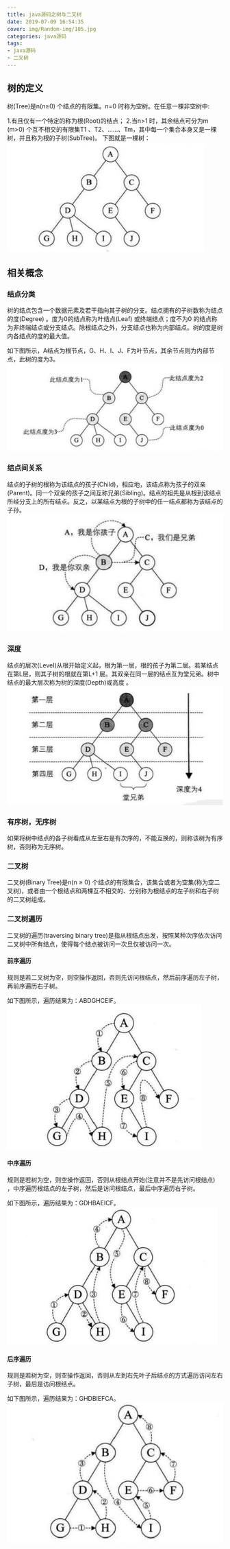 ```yaml
---
title: java源码之树与二叉树
date: 2019-07-09 16:54:35
cover: img/Random-img/105.jpg
categories: java源码
tags:
- java源码
- 二叉树
---
```


## 树的定义

树(Tree)是n(n≥0) 个结点的有限集。n=0 时称为空树。在任意一棵非空树中:

 1.有且仅有一个特定的称为根(Root)的结点；
 2.当n>1 时，其余结点可分为m (m>0) 个互不相交的有限集T1 、T2、……、Tm，其中每一个集合本身又是一棵树，并且称为根的子树(SubTree)。
下图就是一棵树：
![树示意图](/img/post-img/19-7-9-2.png)

## 相关概念

### 结点分类

树的结点包含一个数据元素及若干指向其子树的分支。结点拥有的子树数称为结点的度(Degree) 。度为0的结点称为叶结点(Leaf) 或终端结点；度不为0 的结点称为非终端结点或分支结点。除根结点之外，分支结点也称为内部结点。树的度是树内各结点的度的最大值。

如下图所示，A结点为根节点，G、H、I、J、F为叶节点，其余节点则为内部节点，此树的度为3。
![度](/img/post-img/19-7-9-3.png)

### 结点间关系

结点的子树的根称为该结点的孩子(Child)，相应地，该结点称为孩子的双亲(Parent)。同一个双亲的孩子之间互称兄弟(Sibling)。结点的祖先是从根到该结点所经分支上的所有结点。反之，以某结点为根的子树中的任一结点都称为该结点的子孙。
![关系示意图](/img/post-img/19-7-9-4.png)

### 深度

结点的层次(LeveI)从根开始定义起，根为第一层，根的孩子为第二层。若某结点在第L层，则其子树的根就在第L+1 层。其双亲在同一层的结点互为堂兄弟。树中结点的最大层次称为树的深度(Depth)或高度 。
![深度示意图](/img/post-img/19-7-11-1.png)

### 有序树，无序树

如果将树中结点的各子树看成从左至右是有次序的，不能互换的，则称该树为有序树，否则称为无序树。

### 二叉树

二叉树(Binary Tree)是n(n ≥ 0) 个结点的有限集合，该集合或者为空集(称为空二叉树)，或者由一个根结点和两棵互不相交的、分别称为根结点的左子树和右子树的二叉树组成。

### 二叉树遍历
二叉树的遍历(traversing binary tree)是指从根结点出发，按照某种次序依次访问二叉树中所有结点，使得每个结点被访问一次旦仅被访问一次。
 #### 前序遍历
 规则是若二叉树为空，则空操作返回，否则先访问根结点，然后前序遍历左子树， 再前序遍历右子树。

如下图所示，遍历结果为：ABDGHCEIF。
![前序遍历](/img/post-img/19-7-11-2.png)

#### 中序遍历
规则是若树为空，则空操作返回，否则从根结点开始(注意并不是先访问根结点) ，中序遍历根结点的左子树，然后是访问根结点，最后中序遍历右子树。

如下图所示，遍历结果为：GDHBAEICF。
![中序遍历](/img/post-img/19-7-11-3.png)

#### 后序遍历
规则是若树为空，则空操作返回，否则从左到右先叶子后结点的方式遍历访问左右子树，最后是访问根结点。

如下图所示，遍历结果为：GHDBIEFCA。
![后序遍历](/img/post-img/19-7-11-4.png)